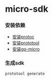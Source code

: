 # micro-sdk


### 安装依赖

- [安装protoc](https://github.com/golang/protobuf)
- [安装prototool](https://github.com/uber/prototool/blob/dev/docs/install.md)
- [安装go-micro](https://github.com/micro/protoc-gen-micro)


### 生成sdk
```bash
prototool generate
```